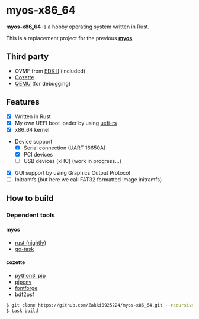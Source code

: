 # myos-x86_64

**myos-x86_64** is a hobby operating system written in Rust.

This is a replacement project for the previous **[myos](https://github.com/Zakki0925224/myos)**.

## Third party

-   OVMF from [EDK II](https://github.com/tianocore/edk2.git) (included)
-   [Cozette](https://github.com/slavfox/Cozette.git)
-   [QEMU](https://gitlab.com/qemu-project/qemu.git) (for debugging)

## Features

-   [x] Written in Rust
-   [x] My own UEFI boot loader by using [uefi-rs](https://github.com/rust-osdev/uefi-rs)
-   [x] x86_64 kernel
-   Device support
    -   [x] Serial connection (UART 16650A)
    -   [x] PCI devices
    -   [ ] USB devices (xHC) (work in progress...)
-   [x] GUI support by using Graphics Output Protocol
-   [ ] Initramfs (but here we call FAT32 formatted image initramfs)

## How to build

### Dependent tools

#### myos

-   [rust (nightly)]()
-   [go-task](https://github.com/go-task/task)

#### cozette

-   [python3, pip](https://www.python.org/)
-   [pipenv](https://pypi.org/project/pipenv/)
-   [fontforge](https://github.com/fontforge/fontforge)
-   bdf2psf

```bash
$ git clone https://github.com/Zakki0925224/myos-x86_64.git --recursive
$ task build
```
